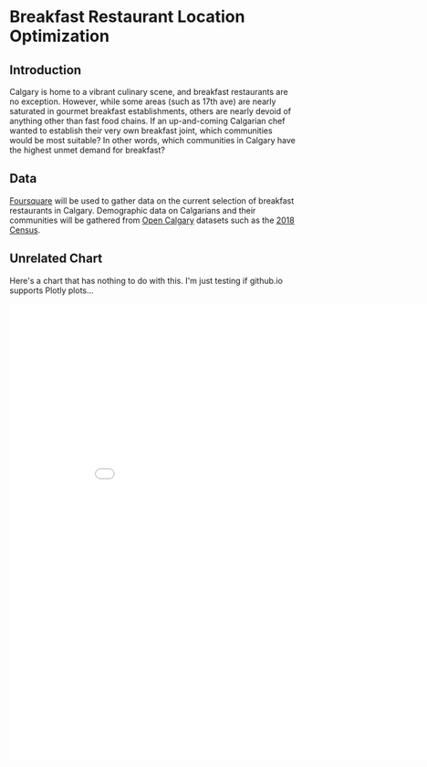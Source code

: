 # Breakfast Restaurant Location Optimization
## Introduction
Calgary is home to a vibrant culinary scene, and breakfast restaurants are no exception. However, while some areas (such as 17th ave) are nearly saturated in gourmet breakfast establishments, others are nearly devoid of anything other than fast food chains. If an up-and-coming Calgarian chef wanted to establish their very own breakfast joint, which communities would be most suitable? In other words, which communities in Calgary have the highest unmet demand for breakfast? 
## Data
[Foursquare](https://developer.foursquare.com/) will be used to gather data on the current selection of breakfast restaurants in Calgary. Demographic data on Calgarians and their communities will be gathered from [Open Calgary](https://data.calgary.ca/) datasets such as the [2018 Census](https://data.calgary.ca/Demographics/Census-by-Community-2018/cc4n-ndvs).

## Unrelated Chart
Here's a chart that has nothing to do with this. I'm just testing if github.io supports Plotly plots...

<iframe width="900" height="800" frameborder="0" scrolling="no" src="//plot.ly/~hexaguin/4.embed"></iframe>
